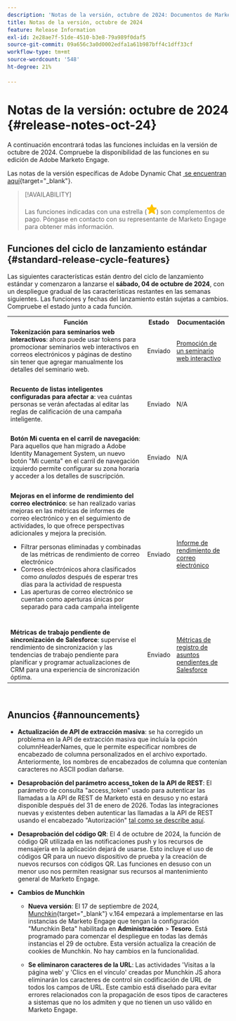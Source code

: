 ```yaml
---
description: 'Notas de la versión, octubre de 2024: Documentos de Marketo: documentación del producto'
title: Notas de la versión, octubre de 2024
feature: Release Information
exl-id: 2e28ae7f-51de-4510-b3e8-79a989f0daf5
source-git-commit: 09a656c3a0d0002edfa1a61b987bff4c1dff33cf
workflow-type: tm+mt
source-wordcount: '548'
ht-degree: 21%

---
```


# Notas de la versión: octubre de 2024 {#release-notes-oct-24}

A continuación encontrará todas las funciones incluidas en la versión de octubre de 2024. Compruebe la disponibilidad de las funciones en su edición de Adobe Marketo Engage.

Las notas de la versión específicas de Adobe Dynamic Chat [&#x200B; se encuentran aquí](/help/marketo/release-notes/dynamic-chat.md){target="_blank"}.

>[!AVAILABILITY]
>
>Las funciones indicadas con una estrella (![star](assets/yellow-star.png)) son complementos de pago. Póngase en contacto con su representante de Marketo Engage para obtener más información.

## Funciones del ciclo de lanzamiento estándar {#standard-release-cycle-features}

Las siguientes características están dentro del ciclo de lanzamiento estándar y comenzaron a lanzarse el **sábado, 04 de octubre de 2024**, con un despliegue gradual de las características restantes en las semanas siguientes. Las funciones y fechas del lanzamiento están sujetas a cambios. Compruebe el estado junto a cada función.

<table style="table-layout:auto">
 <tbody>
  <tr>
   <th style="width:65%">Función</th>
   <th style="width:10%">Estado</th>
   <th style="width:25%">Documentación</th>
  </tr>
    <tr>
   <td><strong>Tokenización para seminarios web interactivos</strong>: ahora puede usar tokens para promocionar seminarios web interactivos en correos electrónicos y páginas de destino sin tener que agregar manualmente los detalles del seminario web.</td>
   <td>Enviado</td>
   <td><a href="/help/marketo/product-docs/demand-generation/events/interactive-webinars/promoting-an-interactive-webinar.md#interactive-webinars-tokens" target="_blank">Promoción de un seminario web interactivo</a></td>
  </tr>
  <tr>
   <td> </td>
   <td> </td>
   <td> </td>
  </tr>
  </tr>
   <tr>
   <td><strong>Recuento de listas inteligentes configuradas para afectar a</strong>: vea cuántas personas se verán afectadas al editar las reglas de calificación de una campaña inteligente.</td>
   <td>Enviado</td>
   <td>N/A</td>
  </tr>
  <tr>
   <td> </td>
   <td> </td>
   <td> </td>
  </tr>
  </tr>
   <tr>
   <td><strong>Botón Mi cuenta en el carril de navegación</strong>: Para aquellos que han migrado a Adobe Identity Management System, un nuevo botón "Mi cuenta" en el carril de navegación izquierdo permite configurar su zona horaria y acceder a los detalles de suscripción.</td>
   <td>Enviado</td>
   <td>N/A</td>
  </tr>
  <tr>
   <td> </td>
   <td> </td>
   <td> </td>
  </tr>
   <tr>
   <td><strong>Mejoras en el informe de rendimiento del correo electrónico</strong>: se han realizado varias mejoras en las métricas de informes de correo electrónico y en el seguimiento de actividades, lo que ofrece perspectivas adicionales y mejora la precisión.
   <ul>
   <li>Filtrar personas eliminadas y combinadas de las métricas de rendimiento de correo electrónico</li>
   <li>Correos electrónicos ahora clasificados como <i>anulados</i> después de esperar tres días para la actividad de respuesta</li>
   <li>Las aperturas de correo electrónico se cuentan como aperturas únicas por separado para cada campaña inteligente</li>
   </td>
   <td>Enviado</td>
   <td><a href="/help/marketo/product-docs/email-marketing/email-programs/email-program-data/email-performance-report.md" target="_blank">Informe de rendimiento de correo electrónico</a></td>
  </tr>
  <tr>
   <td> </td>
   <td> </td>
   <td> </td>
  </tr>
   <tr>
   <td><strong>Métricas de trabajo pendiente de sincronización de Salesforce</strong>: supervise el rendimiento de sincronización y las tendencias de trabajo pendiente para planificar y programar actualizaciones de CRM para una experiencia de sincronización óptima.
   </td>
   <td>Enviado</td>
   <td><a href="/help/marketo/product-docs/crm-sync/salesforce-sync/salesforce-sync-backlog-metrics.md" target="_blank">Métricas de registro de asuntos pendientes de Salesforce</a></td>
  </tr>
 </tbody>
</table>
<br/>

## Anuncios {#announcements}

* **Actualización de API de extracción masiva**: se ha corregido un problema en la API de extracción masiva que incluía la opción columnHeaderNames, que le permite especificar nombres de encabezado de columna personalizados en el archivo exportado. Anteriormente, los nombres de encabezados de columna que contenían caracteres no ASCII podían dañarse.

* **Desaprobación del parámetro access_token de la API de REST**: El parámetro de consulta &quot;access_token&quot; usado para autenticar las llamadas a la API de REST de Marketo está en desuso y no estará disponible después del 31 de enero de 2026. Todas las integraciones nuevas y existentes deben autenticar las llamadas a la API de REST usando el encabezado &quot;Autorización&quot; [tal como se describe aquí](https://experienceleague.adobe.com/es/docs/marketo-developer/marketo/rest/authentication#using-an-access-token).

* **Desaprobación del código QR**: El 4 de octubre de 2024, la función de código QR utilizada en las notificaciones push y los recursos de mensajería en la aplicación dejará de usarse. Esto incluye el uso de códigos QR para un nuevo dispositivo de prueba y la creación de nuevos recursos con códigos QR. Las funciones en desuso con un menor uso nos permiten reasignar sus recursos al mantenimiento general de Marketo Engage.

* **Cambios de Munchkin**

   * **Nueva versión**: El 17 de septiembre de 2024, [Munchkin](/help/marketo/product-docs/administration/setup-administration/munchkin.md){target="_blank"} v.164 empezará a implementarse en las instancias de Marketo Engage que tengan la configuración &quot;Munchkin Beta&quot; habilitada en **Administración** > **Tesoro**. Está programado para comenzar el despliegue en todas las demás instancias el 29 de octubre. Esta versión actualiza la creación de cookies de Munchkin. No hay cambios en la funcionalidad.

   * **Se eliminaron caracteres de la URL**: Las actividades &#39;Visitas a la página web&#39; y &#39;Clics en el vínculo&#39; creadas por Munchkin JS ahora eliminarán los caracteres de control sin codificación de URL de todos los campos de URL. Este cambio está diseñado para evitar errores relacionados con la propagación de esos tipos de caracteres a sistemas que no los admiten y que no tienen un uso válido en Marketo Engage.
